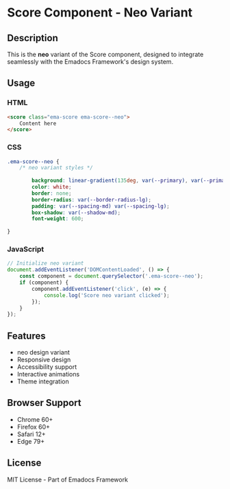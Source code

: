 # Score Component - Neo Variant

## Description
This is the **neo** variant of the Score component, designed to integrate seamlessly with the Emadocs Framework's design system.

## Usage

### HTML
```html
<score class="ema-score ema-score--neo">
    Content here
</score>
```

### CSS
```css
.ema-score--neo {
    /* neo variant styles */
    
        background: linear-gradient(135deg, var(--primary), var(--primary-dark));
        color: white;
        border: none;
        border-radius: var(--border-radius-lg);
        padding: var(--spacing-md) var(--spacing-lg);
        box-shadow: var(--shadow-md);
        font-weight: 600;
    
}
```

### JavaScript
```javascript
// Initialize neo variant
document.addEventListener('DOMContentLoaded', () => {
    const component = document.querySelector('.ema-score--neo');
    if (component) {
        component.addEventListener('click', (e) => {
            console.log('Score neo variant clicked');
        });
    }
});
```

## Features
- neo design variant
- Responsive design
- Accessibility support
- Interactive animations
- Theme integration

## Browser Support
- Chrome 60+
- Firefox 60+
- Safari 12+
- Edge 79+

## License
MIT License - Part of Emadocs Framework
